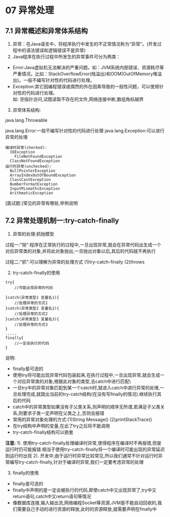 # 07 异常处理

## 7.1 异常概述和异常体系结构

1. 异常：在Java语言中，将程序执行中发生的不正常情况称为“异常”。(开发过程中的语法错误和逻辑错误不是异常)
2.  Java程序在执行过程中所发生的异常事件可分为两类：
  - Error:Java虚拟机无法解决的严重问题。如：JVM系统内部错误、资源耗尽等严重情况。比如：StackOverflowError(栈溢出)和OOM(OutOfMemory堆溢出)。一般不编写针对性的代码进行处理。
  - Exception:其它因编程错误或偶然的外在因素导致的一般性问题，可以使用针对性的代码进行处理。    
    如: 空指针访问,试图读取不存在的文件,网络连接中断,数组角标越界

3. 异常体系结构:

java.lang.Throwable

  java.lang.Error:一般不编写针对性的代码进行处理
  java.lang.Exception:可以进行异常的处理
    
    编译时异常(checked): 
      IOException
        FileNotFoundException
      ClassNotFoundException
    运行时异常(unchecked):
      NullPointerException
      ArrayIndexOutOfBoundException
      ClassCastException
      NumberFormatException
      InputMismathcException
      ArithmaticException
      
[面试题:]常见的异常有哪些,举例说明

## 7.2 异常处理机制一:try-catch-finally

1. 异常的处理:抓抛模型

过程一:"抛":程序在正常执行的过程中,一旦出现异常,就会在异常代码出生成一个对应异常类的对象,并将此对象抛出,一旦抛出对象以后,其后的代码就不再执行

过程二:"抓":可以理解为异常的处理方式 (1)try-catch-finally (2)throws

2. try-catch-finally的使用

```
try{
    //可能出现异常的代码
    
}catch(异常类型1 变量名1){
    //处理异常的方式1
}catch(异常类型2 变量名2){
    //处理异常的方式2
}catch(异常类型3 变量名3){
    //处理异常的方式3
}
.....
finally{
    //一定会执行的代码
}
```

说明:
  - finally是可选的
  - 使用try将可能出现异常代码包装起来,在执行过程中,一旦出现异常,就会生成一个对应异常类的对象,根据此对象的类型,去catch中进行匹配\
  - 一旦try中的异常对象匹配到某一个catch时,就进入catch中进行异常的处理,一旦处理完成,就跳出当前的try-catch结构(在没有写finally的情况).继续执行其后的代码
  - catch中的异常类型如果没有子父类关系,则声明的顺序无所谓,若满足子父类关系,则要求子类一定声明在父类之上,否则会报错
  - 常用的异常对象处理的方式:(1)String Message() (2)printStackTrace()
  - 在try结构中声明的变量,在出了try之后将不能调用
  - try-catch-finally结构可以嵌套

**注意:** 
1). 使用try-catch-finally处理编译时异常,使得程序在编译时不再报错,但是运行时仍可能报错.相当于使用try-catch-finally将一个编译时可能出现的异常延迟到运行时出现
2). 开发中,由于运行时异常比较常见,所以我们通常不针对运行时异常编写try-catch-finally,针对于编译时异常,我们一定要考虑异常的处理

3. finally的使用
- finally是可选的
- finally中声明的是一定会被执行的代码,即使catch中又出现异常了,try中又return语句,catch中又return语句等情况
- 像数据库连接,输入输出流,网络编程Socket等资源,JVM是不能自动回收的,我们需要自己手动的进行资源的释放,此时的资源释放,就需要声明在finally中
